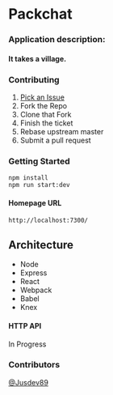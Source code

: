 # Packchat

### Application description:
#### It takes a village.

### Contributing


1. [Pick an Issue](https://github.com/Jusdev89/pack_chat/projects/1)
2. Fork the Repo
3. Clone that Fork
4. Finish the ticket
5. Rebase upstream master
5. Submit a pull request


### Getting Started

```
npm install
npm run start:dev
```

#### Homepage URL
```
http://localhost:7300/
```

## Architecture

- Node
- Express
- React
- Webpack
- Babel
- Knex


#### HTTP API
In Progress

### Contributors
[@Jusdev89](https://github.com/Jusdev89)
